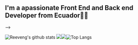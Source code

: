 
<h2>I'm a apassionate Front End and Back end Developer from Ecuador👨‍💻</h2>
<! ––<img align='right' src="https://media.giphy.com/media/M9gbBd9nbDrOTu1Mqx/giphy.gif" width="180">––>

![Reeveng's github stats](https://github-readme-stats.vercel.app/api?username=dasmorphy&show_icons=true&title_color=fff&icon_color=79ff97&text_color=9f9f9f&bg_color=151515)
![](https://github-profile-summary-cards.vercel.app/api/cards/most-commit-language?username=dasmorphy&theme=github_dark)![](https://github-profile-summary-cards.vercel.app/api/cards/productive-time?username=dasmorphy&theme=github_dark)![Top Langs](https://github-readme-stats.vercel.app/api/top-langs/?username=dasmorphy&layout=compact)




